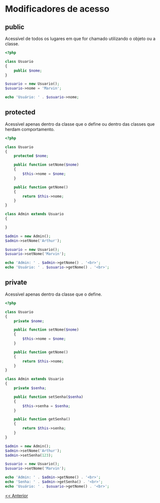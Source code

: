 # Modificadores de acesso

## public

Acessível de todos os lugares em que for chamado utilizando o objeto ou a classe.

```php
<?php

class Usuario
{
    public $nome;
}

$usuario = new Usuario();
$usuario->nome = 'Marvin';

echo 'Usuário: ' . $usuario->nome;
```

## protected

Acessível apenas dentro da classe que o define ou dentro das classes que herdam comportamento.

```php
<?php

class Usuario 
{
    protected $nome;

    public function setNome($nome)
    {
        $this->nome = $nome;
    }

    public function getNome()
    {
        return $this->nome;
    }
}

class Admin extends Usuario 
{

}

$admin = new Admin();
$admin->setNome('Arthur');

$usuario = new Usuario();
$usuario->setNome('Marvin');

echo 'Admin: ' . $admin->getNome() . '<br>';
echo 'Usuário: ' . $usuario->getNome() . '<br>';
```

## private

Acessível apenas dentro da classe que o define.

```php
<?php

class Usuario
{
    private $nome;

    public function setNome($nome)
    {
        $this->nome = $nome;
    }

    public function getNome()
    {
        return $this->nome;
    }
}

class Admin extends Usuario
{
    private $senha;

    public function setSenha($senha)
    {
        $this->senha = $senha;
    }

    public function getSenha()
    {
        return $this->senha;
    }
}

$admin = new Admin();
$admin->setNome('Arthur');
$admin->setSenha(123);

$usuario = new Usuario();
$usuario->setNome('Marvin');

echo 'Admin: ' . $admin->getNome() . '<br>';
echo 'Senha: ' . $admin->getSenha() . '<br>';
echo 'Usuário: ' . $usuario->getNome() . '<br>';
```

[<< Anterior](https://github.com/agenciasys/as-capacita/blob/master/PHP-OO/Heranca.md#heran%C3%A7a)
